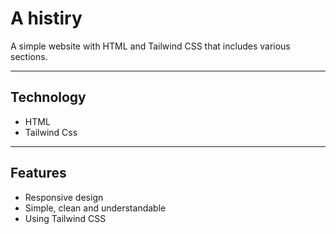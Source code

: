 # A histiry

A simple website with HTML and Tailwind CSS that includes various sections.

---

## Technology

- HTML
- Tailwind Css



---


## Features

- Responsive design
- Simple, clean and understandable
- Using Tailwind CSS